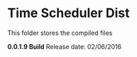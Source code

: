 # Time Scheduler Dist
This folder stores the compiled files

**0.0.1.9 Build**
Release date: 02/06/2016 
